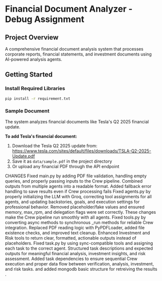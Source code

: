# Financial Document Analyzer - Debug Assignment

## Project Overview
A comprehensive financial document analysis system that processes corporate reports, financial statements, and investment documents using AI-powered analysis agents.

## Getting Started

### Install Required Libraries
```sh
pip install -r requirement.txt
```

### Sample Document
The system analyzes financial documents like Tesla's Q2 2025 financial update.

**To add Tesla's financial document:**
1. Download the Tesla Q2 2025 update from: https://www.tesla.com/sites/default/files/downloads/TSLA-Q2-2025-Update.pdf
2. Save it as `data/sample.pdf` in the project directory
3. Or upload any financial PDF through the API endpoint

CHANGES
Fixed main.py by adding PDF file validation, handling empty queries, and properly passing inputs to the Crew pipeline.
Combined outputs from multiple agents into a readable format.
Added fallback error handling to save results even if Crew processing fails
Fixed agents.py by properly initializing the LLM with Groq, correcting tool assignments for all agents, and updating backstories, goals, and execution settings for professional behavior.
Removed placeholder/fake values and ensured memory, max_rpm, and delegation flags were set correctly.
These changes make the Crew pipeline run smoothly with all agents.
Fixed tools.py by converting async methods to synchronous _run methods for reliable Crew integration.
Replaced PDF reading logic with PyPDFLoader, added file existence checks, and improved text cleanup.
Enhanced Investment and Risk tools to return clear, formatted, actionable outputs instead of placeholders.
Fixed task.py by using sync-compatible tools and assigning each task to the correct agent.
Structured task descriptions and expected outputs for meaningful financial analysis, investment insights, and risk assessment.
Added task dependencies to ensure sequential Crew execution and proper data flow between verification, analysis, investment, and risk tasks.
and added mongodb basic structure for retreiving the results .
